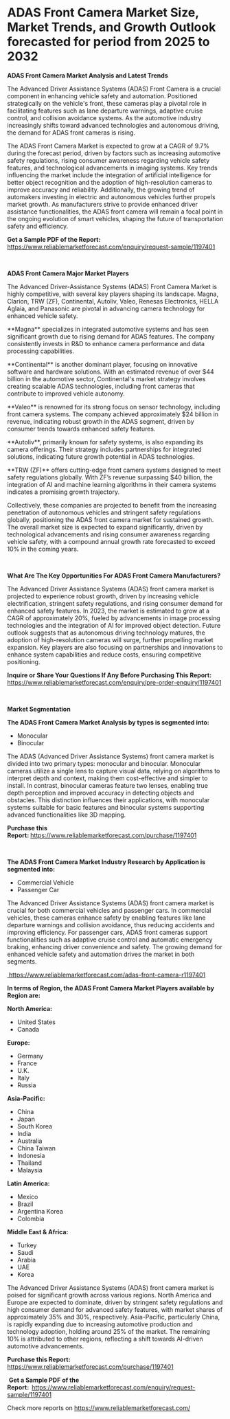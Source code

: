 <p><h1>ADAS Front Camera Market Size, Market Trends, and Growth Outlook forecasted for period from 2025 to 2032</h1></p><p><strong>ADAS Front Camera Market Analysis and Latest Trends</strong></p>
<p><p>The Advanced Driver Assistance Systems (ADAS) Front Camera is a crucial component in enhancing vehicle safety and automation. Positioned strategically on the vehicle's front, these cameras play a pivotal role in facilitating features such as lane departure warnings, adaptive cruise control, and collision avoidance systems. As the automotive industry increasingly shifts toward advanced technologies and autonomous driving, the demand for ADAS front cameras is rising.</p><p>The ADAS Front Camera Market is expected to grow at a CAGR of 9.7% during the forecast period, driven by factors such as increasing automotive safety regulations, rising consumer awareness regarding vehicle safety features, and technological advancements in imaging systems. Key trends influencing the market include the integration of artificial intelligence for better object recognition and the adoption of high-resolution cameras to improve accuracy and reliability. Additionally, the growing trend of automakers investing in electric and autonomous vehicles further propels market growth. As manufacturers strive to provide enhanced driver assistance functionalities, the ADAS front camera will remain a focal point in the ongoing evolution of smart vehicles, shaping the future of transportation safety and efficiency.</p></p>
<p><strong>Get a Sample PDF of the Report:&nbsp;</strong> <a href="https://www.reliablemarketforecast.com/enquiry/request-sample/1197401?utm_campaign=3120&utm_medium=2&utm_source=Github&utm_content=ia&utm_term=30032025&utm_id=adas-front-camera">https://www.reliablemarketforecast.com/enquiry/request-sample/1197401</a></p>
<p>&nbsp;</p>
<p><strong>ADAS Front Camera Major Market Players</strong></p>
<p><p>The Advanced Driver-Assistance Systems (ADAS) Front Camera Market is highly competitive, with several key players shaping its landscape. Magna, Clarion, TRW (ZF), Continental, Autoliv, Valeo, Renesas Electronics, HELLA Aglaia, and Panasonic are pivotal in advancing camera technology for enhanced vehicle safety.</p><p>**Magna** specializes in integrated automotive systems and has seen significant growth due to rising demand for ADAS features. The company consistently invests in R&D to enhance camera performance and data processing capabilities.</p><p>**Continental** is another dominant player, focusing on innovative software and hardware solutions. With an estimated revenue of over $44 billion in the automotive sector, Continental's market strategy involves creating scalable ADAS technologies, including front cameras that contribute to improved vehicle autonomy.</p><p>**Valeo** is renowned for its strong focus on sensor technology, including front camera systems. The company achieved approximately $24 billion in revenue, indicating robust growth in the ADAS segment, driven by consumer trends towards enhanced safety features.</p><p>**Autoliv**, primarily known for safety systems, is also expanding its camera offerings. Their strategy includes partnerships for integrated solutions, indicating future growth potential in ADAS technologies.</p><p>**TRW (ZF)** offers cutting-edge front camera systems designed to meet safety regulations globally. With ZF’s revenue surpassing $40 billion, the integration of AI and machine learning algorithms in their camera systems indicates a promising growth trajectory.</p><p>Collectively, these companies are projected to benefit from the increasing penetration of autonomous vehicles and stringent safety regulations globally, positioning the ADAS front camera market for sustained growth. The overall market size is expected to expand significantly, driven by technological advancements and rising consumer awareness regarding vehicle safety, with a compound annual growth rate forecasted to exceed 10% in the coming years.</p></p>
<p>&nbsp;</p>
<p><strong>What Are The Key Opportunities For ADAS Front Camera Manufacturers?</strong></p>
<p><p>The Advanced Driver Assistance Systems (ADAS) front camera market is projected to experience robust growth, driven by increasing vehicle electrification, stringent safety regulations, and rising consumer demand for enhanced safety features. In 2023, the market is estimated to grow at a CAGR of approximately 20%, fueled by advancements in image processing technologies and the integration of AI for improved object detection. Future outlook suggests that as autonomous driving technology matures, the adoption of high-resolution cameras will surge, further propelling market expansion. Key players are also focusing on partnerships and innovations to enhance system capabilities and reduce costs, ensuring competitive positioning.</p></p>
<p><strong>Inquire or Share Your Questions If Any Before Purchasing This Report:</strong> <a href="https://www.reliablemarketforecast.com/enquiry/pre-order-enquiry/1197401?utm_campaign=3120&utm_medium=2&utm_source=Github&utm_content=ia&utm_term=30032025&utm_id=adas-front-camera">https://www.reliablemarketforecast.com/enquiry/pre-order-enquiry/1197401</a></p>
<p>&nbsp;</p>
<p><strong>Market Segmentation</strong></p>
<p><strong>The ADAS Front Camera Market Analysis by types is segmented into:</strong></p>
<p><ul><li>Monocular</li><li>Binocular</li></ul></p>
<p><p>The ADAS (Advanced Driver Assistance Systems) front camera market is divided into two primary types: monocular and binocular. Monocular cameras utilize a single lens to capture visual data, relying on algorithms to interpret depth and context, making them cost-effective and simpler to install. In contrast, binocular cameras feature two lenses, enabling true depth perception and improved accuracy in detecting objects and obstacles. This distinction influences their applications, with monocular systems suitable for basic features and binocular systems supporting advanced functionalities like 3D mapping.</p></p>
<p><strong>Purchase this Report:&nbsp;</strong><a href="https://www.reliablemarketforecast.com/purchase/1197401?utm_campaign=3120&utm_medium=2&utm_source=Github&utm_content=ia&utm_term=30032025&utm_id=adas-front-camera">https://www.reliablemarketforecast.com/purchase/1197401</a></p>
<p>&nbsp;</p>
<p><strong>The ADAS Front Camera Market Industry Research by Application is segmented into:</strong></p>
<p><ul><li>Commercial Vehicle</li><li>Passenger Car</li></ul></p>
<p><p>The Advanced Driver Assistance Systems (ADAS) front camera market is crucial for both commercial vehicles and passenger cars. In commercial vehicles, these cameras enhance safety by enabling features like lane departure warnings and collision avoidance, thus reducing accidents and improving efficiency. For passenger cars, ADAS front cameras support functionalities such as adaptive cruise control and automatic emergency braking, enhancing driver convenience and safety. The growing demand for enhanced vehicle safety and automation drives the market in both segments.</p></p>
<p><a href="https://www.reliablemarketforecast.com/adas-front-camera-r1197401?utm_campaign=3120&utm_medium=2&utm_source=Github&utm_content=ia&utm_term=30032025&utm_id=adas-front-camera">&nbsp;https://www.reliablemarketforecast.com/adas-front-camera-r1197401</a></p>
<p><strong>In terms of Region, the ADAS Front Camera Market Players available by Region are:</strong></p>
<p>
    <p> <strong> North America: </strong>
        <ul>
            <li>United States</li>
            <li>Canada</li>
        </ul>
        </p> 
    <p> <strong> Europe: </strong>
        <ul>
            <li>Germany</li>
            <li>France</li>
            <li>U.K.</li>
            <li>Italy</li>
            <li>Russia</li>
        </ul>
        </p> 
    <p> <strong> Asia-Pacific: </strong>
        <ul>
            <li>China</li>
            <li>Japan</li>
            <li>South Korea</li>
            <li>India</li>
            <li>Australia</li>
            <li>China Taiwan</li>
            <li>Indonesia</li>
            <li>Thailand</li>
            <li>Malaysia</li>
        </ul>
        </p> 
    <p> <strong> Latin America: </strong>
        <ul>
            <li>Mexico</li>
            <li>Brazil</li>
            <li>Argentina Korea</li>
            <li>Colombia</li>
        </ul>
        </p> 
    <p> <strong> Middle East & Africa: </strong>
        <ul>
            <li>Turkey</li>
            <li>Saudi</li>
            <li>Arabia</li>
            <li>UAE</li>
            <li>Korea</li>
        </ul>
    </p>
    </p>
<p><p>The Advanced Driver Assistance Systems (ADAS) front camera market is poised for significant growth across various regions. North America and Europe are expected to dominate, driven by stringent safety regulations and high consumer demand for advanced safety features, with market shares of approximately 35% and 30%, respectively. Asia-Pacific, particularly China, is rapidly expanding due to increasing automotive production and technology adoption, holding around 25% of the market. The remaining 10% is attributed to other regions, reflecting a shift towards AI-driven automotive advancements.</p></p>
<p><strong>Purchase this Report: </strong><a href="https://www.reliablemarketforecast.com/purchase/1197401?utm_campaign=3120&utm_medium=2&utm_source=Github&utm_content=ia&utm_term=30032025&utm_id=adas-front-camera">https://www.reliablemarketforecast.com/purchase/1197401</a></p>
<p>&nbsp;<strong>Get a Sample PDF of the Report:&nbsp;&nbsp;</strong><a href="https://www.reliablemarketforecast.com/enquiry/request-sample/1197401?utm_campaign=3120&utm_medium=2&utm_source=Github&utm_content=ia&utm_term=30032025&utm_id=adas-front-camera">https://www.reliablemarketforecast.com/enquiry/request-sample/1197401</a></p>
<p><strong></strong></p>
<p>Check more reports on <a href="https://www.reliablemarketforecast.com/?utm_campaign=3120&utm_medium=2&utm_source=Github&utm_content=ia&utm_term=30032025&utm_id=adas-front-camera">https://www.reliablemarketforecast.com/</a></p>